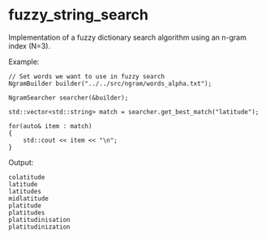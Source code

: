 # fuzzy_string_search
Implementation of a fuzzy dictionary search algorithm using an n-gram index (N=3).

Example:

```
// Set words we want to use in fuzzy search
NgramBuilder builder("../../src/ngram/words_alpha.txt");

NgramSearcher searcher(&builder);

std::vector<std::string> match = searcher.get_best_match("latitude");

for(auto& item : match)
{
    std::cout << item << "\n";
}
```

Output:

```
colatitude
latitude
latitudes
midlatitude
platitude
platitudes
platitudinisation
platitudinization
```
